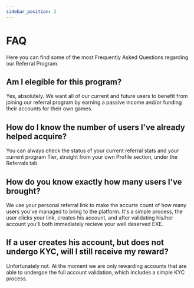 ```yaml
---
sidebar_position: 2
---
```


# FAQ

Here you can find some of the most Frequently Asked Questions regarding our Referral Program.


## Am I elegible for this program?

Yes, absolutely. We want all of our current and future users to benefit from joining our referral program by earning a passive income and/or funding their accounts for their own games.

## How do I know the number of users I've already helped acquire?

You can always check the status of your current referral stats and your current program Tier, straight from your own Profile section, under the Referrals tab.

## How do you know exactly how many users I've brought?

We use your personal referral link to make the accurte count of how many users you've managed to bring to the platform. It's a simple process, the user clicks your link, creates his account, and after validating his/her account you'll both immediately recieve your well deserved EXE.

## If a user creates his account, but does not undergo KYC, will I still receive my reward?

Unfortunately not. At the moment we are only rewarding accounts that are able to undergoe the full account validation, which includes a simple KYC process.
